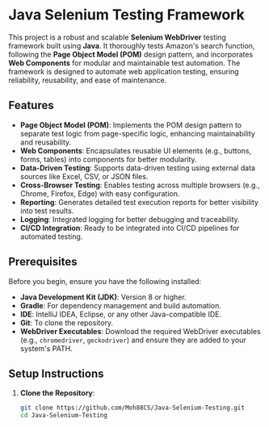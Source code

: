 # Java Selenium Testing Framework

This project is a robust and scalable **Selenium WebDriver** testing framework built using **Java**. It thoroughly tests Amazon's search function, following the **Page Object Model (POM)** design pattern, and incorporates **Web Components** for modular and maintainable test automation. The framework is designed to automate web application testing, ensuring reliability, reusability, and ease of maintenance.

## Features

- **Page Object Model (POM)**: Implements the POM design pattern to separate test logic from page-specific logic, enhancing maintainability and reusability.
- **Web Components**: Encapsulates reusable UI elements (e.g., buttons, forms, tables) into components for better modularity.
- **Data-Driven Testing**: Supports data-driven testing using external data sources like Excel, CSV, or JSON files.
- **Cross-Browser Testing**: Enables testing across multiple browsers (e.g., Chrome, Firefox, Edge) with easy configuration.
- **Reporting**: Generates detailed test execution reports for better visibility into test results.
- **Logging**: Integrated logging for better debugging and traceability.
- **CI/CD Integration**: Ready to be integrated into CI/CD pipelines for automated testing.

## Prerequisites

Before you begin, ensure you have the following installed:

- **Java Development Kit (JDK)**: Version 8 or higher.
- **Gradle**: For dependency management and build automation.
- **IDE**: IntelliJ IDEA, Eclipse, or any other Java-compatible IDE.
- **Git**: To clone the repository.
- **WebDriver Executables**: Download the required WebDriver executables (e.g., `chromedriver`, `geckodriver`) and ensure they are added to your system's PATH.

## Setup Instructions

1. **Clone the Repository**:
   ```bash
   git clone https://github.com/Moh88CS/Java-Selenium-Testing.git
   cd Java-Selenium-Testing
